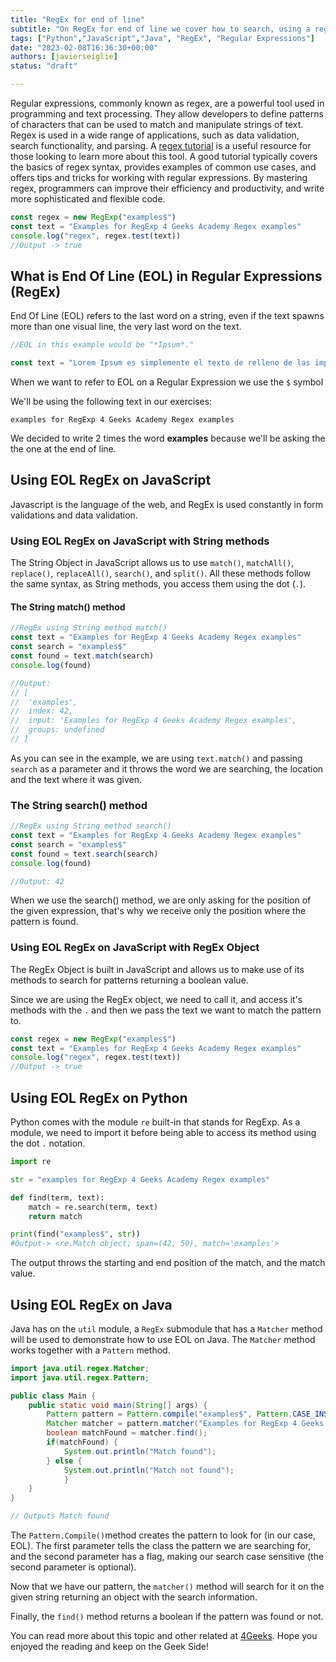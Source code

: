 ```yaml
---
title: "RegEx for end of line"
subtitle: "On RegEx for end of line we cover how to search, using a regular expression, the last word/pattern on a text making use of the $ symbol. We cover how to achieve this on Javascript, Python and Java, 3 of the most used languages in the world for developing apps"
tags: ["Python","JavaScript","Java", "RegEx", "Regular Expressions"]
date: "2023-02-08T16:36:30+00:00"
authors: [javierseiglie]
status: "draft"

---
```


Regular expressions, commonly known as regex, are a powerful tool used in programming and text processing. They allow developers to define patterns of characters that can be used to match and manipulate strings of text. Regex is used in a wide range of applications, such as data validation, search functionality, and parsing. A [regex tutorial](https://4geeks.com/lesson/regex-tutorial-regular-expression-examples) is a useful resource for those looking to learn more about this tool. A good tutorial typically covers the basics of regex syntax, provides examples of common use cases, and offers tips and tricks for working with regular expressions. By mastering regex, programmers can improve their efficiency and productivity, and write more sophisticated and flexible code.

```javascript
const regex = new RegExp("examples$")
const text = "Examples for RegExp 4 Geeks Academy Regex examples"
console.log("regex", regex.test(text))
//Output -> true
```

## What is End Of Line (EOL) in Regular Expressions (RegEx)

End Of Line (EOL) refers to the last word on a string, even if the text spawns more than one visual line, the very last word on the text. 

```javascript
//EOL in this example would be "*Ipsum*."

const text = "Lorem Ipsum es simplemente el texto de relleno de las imprentas y archivos de texto. Lorem Ipsum ha sido el texto de relleno estándar de las industrias desde el año 1500, cuando un impresor (N. del T. persona que se dedica a la imprenta) desconocido usó una galería de textos y los mezcló de tal manera que logró hacer un libro de textos especimen. No sólo sobrevivió 500 años, sino que tambien ingresó como texto de relleno en documentos electrónicos, quedando esencialmente igual al original. Fue popularizado en los 60s con la creación de las hojas "Letraset", las cuales contenian pasajes de Lorem Ipsum, y más recientemente con software de autoedición, como por ejemplo Aldus PageMaker, el cual incluye versiones de Lorem *Ipsum*."
```
When we want to refer to EOL on a Regular Expression we use the `$` symbol

We'll be using the following text in our exercises:

`examples for RegExp 4 Geeks Academy Regex examples`

We decided to write 2 times the word **examples** because we'll be asking the the one at the end of line. 

## Using EOL RegEx on JavaScript

Javascript is the language of the web, and RegEx is used constantly in form validations and data validation.

### Using EOL RegEx on JavaScript  with String methods

The String Object in JavaScript allows us to use `match()`, `matchAll()`,  `replace()`, `replaceAll()`, `search()`, and `split()`. All these methods follow the same syntax, as String methods, you access them using the dot (`.`).

#### The String match() method

```javascript
//RegEx using String method match() 
const text = "Examples for RegExp 4 Geeks Academy Regex examples"
const search = "examples$"
const found = text.match(search)
console.log(found)

//Output:
// [
//  'examples',
//  index: 42,
//  input: 'Examples for RegExp 4 Geeks Academy Regex examples',
//  groups: undefined
// ]
```
As you can see in the example, we are using `text.match()` and passing `search` as a parameter and it throws the word we are searching, the location and the text where it was given. 

### The String search() method

```javascript
//RegEx using String method search() 
const text = "Examples for RegExp 4 Geeks Academy Regex examples"
const search = "examples$"
const found = text.search(search)
console.log(found)

//Output: 42
```

When we use the search() method, we are only asking for the position of the given expression, that's why we receive only the position where the pattern is found. 

### Using EOL RegEx on JavaScript with RegEx Object

The RegEx Object is built in JavaScript and allows us to make use of its methods to search for patterns returning a boolean value.

Since we are using the RegEx object, we need to call it, and access it's methods with the `.` and then we pass the text we want to match the pattern to.

```javascript
const regex = new RegExp("examples$")
const text = "Examples for RegExp 4 Geeks Academy Regex examples"
console.log("regex", regex.test(text))
//Output -> true
```

## Using EOL RegEx on Python

Python comes with the module `re` built-in that stands for RegExp. As a module, we need to import it before being able to access its method using the dot `.` notation.

```python
import re

str = "examples for RegExp 4 Geeks Academy Regex examples"

def find(term, text):
    match = re.search(term, text)
    return match

print(find("examples$", str))
#Output-> <re.Match object; span=(42, 50), match='examples'>
```
The output throws the starting and end position of the match, and the match value.


## Using EOL RegEx on Java

Java has on the `util` module, a `RegEx` submodule that has a `Matcher` method will be used to demonstrate how to use EOL on Java. The `Matcher` method works together with a `Pattern` method. 

```java
import java.util.regex.Matcher;
import java.util.regex.Pattern;

public class Main {
	public static void main(String[] args) {
		Pattern pattern = Pattern.compile("examples$", Pattern.CASE_INSENSITIVE);
    	Matcher matcher = pattern.matcher("Examples for RegExp 4 Geeks Academy Regex examples");
    	boolean matchFound = matcher.find();
    	if(matchFound) {
      		System.out.println("Match found");
    	} else {
      		System.out.println("Match not found");
    		}
  	}
}

// Outputs Match found
```

The `Pattern.Compile()`method creates the pattern to look for (in our case, EOL). The first parameter tells the class the pattern we are searching for, and the second parameter has a flag, making our search case sensitive (the second parameter is optional).

Now that we have our pattern, the `matcher()` method will search for it on the given string returning an object with the search information.

Finally, the `find()` method returns a boolean if the pattern was found or not.

You can read more about this topic and other related at [4Geeks](https://4geeks.com/). Hope you enjoyed the reading and keep on the Geek Side!